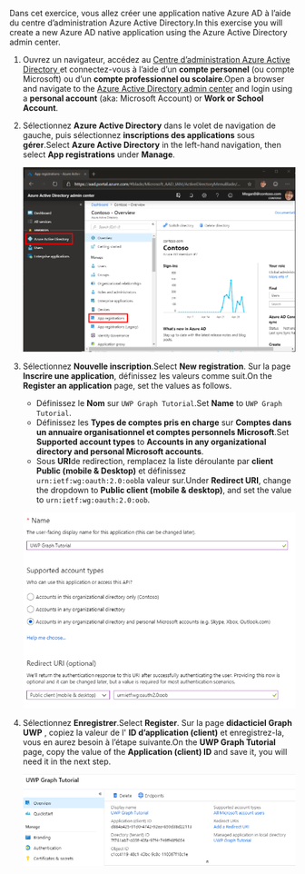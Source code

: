 <!-- markdownlint-disable MD002 MD041 -->

<span data-ttu-id="b1760-101">Dans cet exercice, vous allez créer une application native Azure AD à l’aide du centre d’administration Azure Active Directory.</span><span class="sxs-lookup"><span data-stu-id="b1760-101">In this exercise you will create a new Azure AD native application using the Azure Active Directory admin center.</span></span>

1. <span data-ttu-id="b1760-102">Ouvrez un navigateur, accédez au [Centre d’administration Azure Active Directory ](https://aad.portal.azure.com) et connectez-vous à l’aide d’un **compte personnel** (ou compte Microsoft) ou d’un **compte professionnel ou scolaire**.</span><span class="sxs-lookup"><span data-stu-id="b1760-102">Open a browser and navigate to the [Azure Active Directory admin center](https://aad.portal.azure.com) and login using a **personal account** (aka: Microsoft Account) or **Work or School Account**.</span></span>

1. <span data-ttu-id="b1760-103">Sélectionnez **Azure Active Directory** dans le volet de navigation de gauche, puis sélectionnez **inscriptions des applications** sous **gérer**.</span><span class="sxs-lookup"><span data-stu-id="b1760-103">Select **Azure Active Directory** in the left-hand navigation, then select **App registrations** under **Manage**.</span></span>

    ![<span data-ttu-id="b1760-104">Capture d’écran des inscriptions d’application</span><span class="sxs-lookup"><span data-stu-id="b1760-104">A screenshot of the App registrations</span></span> ](./images/aad-portal-app-registrations.png)

1. <span data-ttu-id="b1760-105">Sélectionnez **Nouvelle inscription**.</span><span class="sxs-lookup"><span data-stu-id="b1760-105">Select **New registration**.</span></span> <span data-ttu-id="b1760-106">Sur la page **Inscrire une application**, définissez les valeurs comme suit.</span><span class="sxs-lookup"><span data-stu-id="b1760-106">On the **Register an application** page, set the values as follows.</span></span>

    - <span data-ttu-id="b1760-107">Définissez le **Nom** sur `UWP Graph Tutorial`.</span><span class="sxs-lookup"><span data-stu-id="b1760-107">Set **Name** to `UWP Graph Tutorial`.</span></span>
    - <span data-ttu-id="b1760-108">Définissez les **Types de comptes pris en charge** sur **Comptes dans un annuaire organisationnel et comptes personnels Microsoft**.</span><span class="sxs-lookup"><span data-stu-id="b1760-108">Set **Supported account types** to **Accounts in any organizational directory and personal Microsoft accounts**.</span></span>
    - <span data-ttu-id="b1760-109">Sous **URI**de redirection, remplacez la liste déroulante par **client Public (mobile & Desktop)** et définissez `urn:ietf:wg:oauth:2.0:oob`la valeur sur.</span><span class="sxs-lookup"><span data-stu-id="b1760-109">Under **Redirect URI**, change the dropdown to **Public client (mobile & desktop)**, and set the value to `urn:ietf:wg:oauth:2.0:oob`.</span></span>

    ![Capture d’écran de la page inscrire une application](./images/aad-register-app.png)

1. <span data-ttu-id="b1760-111">Sélectionnez **Enregistrer**.</span><span class="sxs-lookup"><span data-stu-id="b1760-111">Select **Register**.</span></span> <span data-ttu-id="b1760-112">Sur la page **didacticiel Graph UWP** , copiez la valeur de l' **ID d’application (client)** et enregistrez-la, vous en aurez besoin à l’étape suivante.</span><span class="sxs-lookup"><span data-stu-id="b1760-112">On the **UWP Graph Tutorial** page, copy the value of the **Application (client) ID** and save it, you will need it in the next step.</span></span>

    ![Capture d’écran de l’ID d’application de la nouvelle inscription de l’application](./images/aad-application-id.png)

